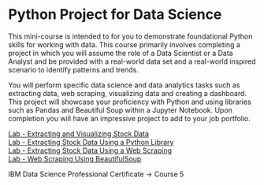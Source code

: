 # Python Project for Data Science

This mini-course is intended to for you to demonstrate foundational Python skills for working with data. This course primarily involves completing a project in which you will assume the role of a Data Scientist or a Data Analyst and be provided with a real-world data set and a real-world inspired scenario to identify patterns and trends.

You will perform specific data science and data analytics tasks such as extracting data, web scraping, visualizing data and creating a dashboard. This project will showcase your proficiency with Python and using libraries such as Pandas and Beautiful Soup within a Jupyter Notebook. Upon completion you will have an impressive project to add to your job portfolio.

[Lab - Extracting and Visualizing Stock Data](https://github.com/Bombjack88/Python-Project-for-Data-Science/blob/main/Lab%20-%20Extracting%20and%20Visualizing%20Stock%20Data.ipynb)<br>
[Lab - Extracting Stock Data Using a Python Library](https://github.com/Bombjack88/Python-Project-for-Data-Science/blob/main/Lab%20-%20Extracting%20Stock%20Data%20Using%20a%20Python%20Library.ipynb)<br>
[Lab - Extracting Stock Data Using a Web Scraping](https://github.com/Bombjack88/Python-Project-for-Data-Science/blob/main/Lab%20-%20Extracting%20Stock%20Data%20Using%20a%20Web%20Scraping.ipynb)<br>
[Lab - Web Scraping Using BeautifulSoup](https://github.com/Bombjack88/Python-Project-for-Data-Science/blob/main/Lab%20-%20Web%20Scraping%20Using%20BeautifulSoup.ipynb)<br>


IBM Data Science Professional Certificate -> Course 5
